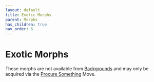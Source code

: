 ```yaml
---
layout: default
title: Exotic Morphs
parent: Morphs
has_children: true
nav_order: 6
---
```


# Exotic Morphs

These morphs are not available from [Backgrounds](/content/backgrounds) and may only be acquired via the [Procure Something](/content/moves/basicmoves.html#procure-something) Move.
